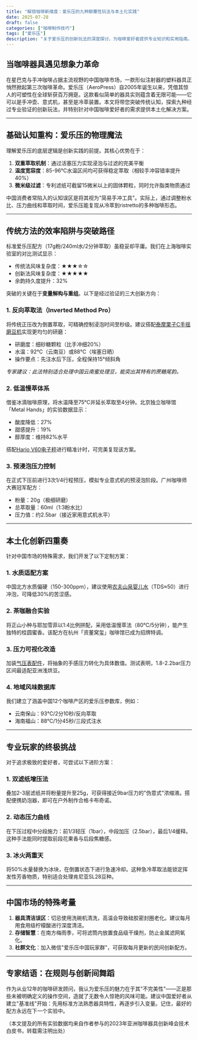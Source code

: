 ```yaml
---
title: "解锁咖啡新维度：爱乐压的九种颠覆性玩法与本土化实践"
date: 2025-07-28
draft: false
categories: ["咖啡制作技巧"]
tags: ["爱乐压"]
description: "关于爱乐压的创新玩法的深度探讨，为咖啡爱好者提供专业知识和实用指南。"
---
```


## 当咖啡器具遇见想象力革命
在星巴克与手冲咖啡占据主流视野的中国咖啡市场，一款形似注射器的塑料器具正悄然掀起第三次咖啡革命。爱乐压（AeroPress）自2005年诞生以来，凭借其惊人的可塑性在全球斩获百万拥趸。这款看似简单的器具实则蕴含着无限可能——它可以是手冲壶、意式机，甚至是冷萃装置。本文将带您突破传统认知，探索九种经过专业验证的创新玩法，并特别针对中国咖啡爱好者的需求提供本土化解决方案。

---

## 基础认知重构：爱乐压的物理魔法
理解爱乐压的底层逻辑是创新实践的前提。其核心优势在于：
1. **双重萃取机制**：通过活塞压力实现浸泡与过滤的完美平衡
2. **温度宽容度**：85-96℃水温区间均可获得稳定萃取（相较手冲容错率提升40%）
3. **微米级过滤**：专利滤纸可截留15微米以上的固体颗粒，同时允许脂类物质通过

中国消费者常陷入的认知误区是将其视为"简易手冲工具"。实际上，通过调整粉水比、压力曲线和萃取时间，爱乐压能复现从冷萃到ristretto的多种咖啡形态。

---

## 传统方法的效率陷阱与突破路径
标准爱乐压配方（17g粉/240ml水/2分钟萃取）虽稳妥却平庸。我们在上海咖啡实验室的对比测试显示：
- 传统法风味复杂度：★★★☆☆
- 创新法风味复杂度：★★★★★
- 余韵持久度提升：32%

突破的关键在于**变量解构与重组**。以下是经过验证的三大创新方向：

### 1. 反向萃取法（Inverted Method Pro）
将传统正压改为倒置萃取，可精确控制浸泡时间至秒级。建议搭配[泰摩栗子C手摇磨豆机](https://www.amazon.com/s?k=%E6%B3%B0%E6%91%A9%E6%A0%97%E5%AD%90C%E6%89%8B%E6%91%87%E7%A3%A8%E8%B1%86%E6%9C%BA&tag=coffeeprism-20)实现更均匀的研磨：
- 研磨度：细砂糖颗粒（比手冲细20%）
- 水温：92℃（云南豆）或88℃（埃塞日晒）
- 操作要点：先注水后下压，全程保持15°倾斜角

*专家建议：此法特别适合处理中国云南蜜处理豆，能突出其特有的蔗糖尾韵。*

### 2. 低温慢萃体系
借鉴冰滴咖啡原理，将水温降至75℃并延长萃取至4分钟。北京独立咖啡馆「Metal Hands」的实验数据显示：
- 酸度降低：27%
- 甜感提升：19%
- 醇厚度：维持82%水平

搭配[Hario V60电子秤](https://www.amazon.com/s?k=Hario%20V60%E7%94%B5%E5%AD%90%E7%A7%A4&tag=coffeeprism-20)进行精准计时，可完美复现该方案。

### 3. 预浸泡压力控制
在正式下压前进行3次1/4行程预压，模拟专业意式机的预浸泡阶段。广州咖啡师大赛冠军配方：
- 粉量：20g（极细研磨）
- 总萃取量：60ml（1:3粉水比）
- 压力值：约2.5bar（接近家用意式机水平）

---

## 本土化创新四重奏
针对中国市场的特殊需求，我们开发了以下定制方案：

### 1. 水质适配方案
中国北方水质偏硬（150-300ppm），建议使用[农夫山泉婴儿水](https://www.amazon.com/s?k=%E5%86%9C%E5%A4%AB%E5%B1%B1%E6%B3%89%E5%A9%B4%E5%84%BF%E6%B0%B4&tag=coffeeprism-20)（TDS≈50）进行冲泡，可降低30%的苦涩感。

### 2. 茶咖融合实验
将正山小种与耶加雪菲以1:4比例拼配，采用低温慢萃法（80℃/5分钟），能产生独特的桂圆蜜香。该配方在杭州「资董窝玺」咖啡馆已成为招牌特调。

### 3. 压力可视化改造
加装[气压表配件](https://www.amazon.com/s?k=%E6%B0%94%E5%8E%8B%E8%A1%A8%E9%85%8D%E4%BB%B6&tag=coffeeprism-20)，将抽象的手感压力转化为具体数值。测试表明，1.8-2.2bar压力区间最适配亚洲浅烘豆。

### 4. 地域风味数据库
我们建立了涵盖中国12个咖啡产区的爱乐压参数库，例如：
- 云南保山：93℃/2分10秒/反向萃取
- 海南福山：88℃/1分45秒/三段式注水

---

## 专业玩家的终极挑战
对于追求极致的爱好者，可尝试以下进阶方案：

### 1. 双滤纸增压法
叠加2-3层滤纸并将粉量提升至25g，可获得接近9bar压力的"伪意式"浓缩液。搭配便携奶泡器，即可在户外制作合格卡布奇诺。

### 2. 动态压力曲线
在下压过程中分段施力：前1/3轻压（1bar），中段加压（2.5bar），最后1/4缓释。这种手法能同时提取前段花果香与后段焦糖感。

### 3. 冰火两重天
将50%水量替换为冰块，在倒置状态下进行急速冷却。这种急冷萃取法能锁定挥发性芳香物质，特别适合处理肯尼亚SL28豆种。

---

## 中国市场的特殊考量
1. **器具清洁误区**：切忌使用洗碗机清洗，高温会导致硅胶密封圈老化。建议每月用食用级柠檬酸进行深度清洁。
2. **存储智慧**：在南方梅雨季，可将滤筒内放置食品级干燥剂，防止金属滤网氧化。
3. **社群文化**：加入微信"爱乐压中国玩家群"，可获取每月更新的民间创新配方。

---

## 专家结语：在规则与创新间舞蹈
作为从业12年的咖啡研发顾问，我认为爱乐压的魅力在于其"不完美性"——正是那些未被明确定义的操作空间，造就了无数令人惊艳的风味可能。建议中国爱好者从建立"基准线"开始：先用标准方法熟悉器具特性，再逐步引入变量。记住，最好的配方永远在下一个实验中。

（本文提及的所有实验数据均来自作者参与的2023年亚洲咖啡器具创新峰会技术白皮书，转载需注明出处）
